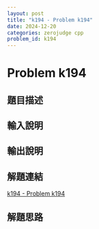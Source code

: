 ```yaml
---
layout: post
title: "k194 - Problem k194"
date: 2024-12-20
categories: zerojudge cpp
problem_id: k194
---
```


# Problem k194

## 題目描述



## 輸入說明



## 輸出說明



## 解題連結

[k194 - Problem k194](https://zerojudge.tw/ShowProblem?problemid=k194)

## 解題思路

